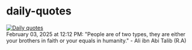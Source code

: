 # daily-quotes
[![Daily quotes](https://github.com/ceepu8/daily-quotes/actions/workflows/daily-quote.yml/badge.svg)](https://github.com/ceepu8/daily-quotes/actions/workflows/daily-quote.yml)<br/>
February 03, 2025 at 12:12 PM: "People are of two types, they are either your brothers in faith or your equals in humanity." - Ali ibn Abi Talib (R.A)
